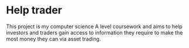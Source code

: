 # Help trader
This project is my computer science A level coursework and aims to help investors and traders gain access to information they require to make the most money they can via asset trading. 
